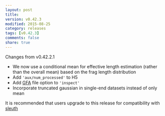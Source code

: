 ```yaml
---
layout: post
title: 
version: v0.42.3
modified: 2015-08-25
category: releases
tags: [v0.42.3]
comments: false
share: true
---
```


Changes from v0.42.2.1 

- We now use a conditional mean for effective length estimation (rather than the overall mean) based on the frag length distribution
- Add `'aux/num_processed'` to H5
- Add [GFA](https://github.com/pmelsted/GFA-spec) file option to `'inspect'`
- Incorporate truncated gaussian in single-end datasets instead of only mean

It is recommended that users upgrade to this release for compatibility with [sleuth](http://pachterlab.github.io/sleuth)

